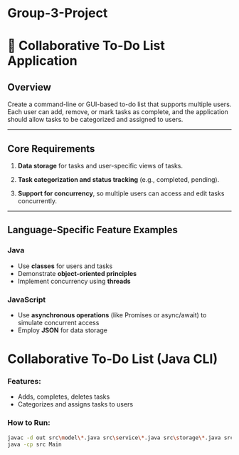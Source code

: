 # Group-3-Project

# 📝 Collaborative To-Do List Application

## Overview
Create a command-line or GUI-based to-do list that supports multiple users. Each user can add, remove, or mark tasks as complete, and the application should allow tasks to be categorized and assigned to users.

---

## Core Requirements

1. **Data storage** for tasks and user-specific views of tasks.

2. **Task categorization and status tracking** (e.g., completed, pending).

3. **Support for concurrency**, so multiple users can access and edit tasks concurrently.

---

## Language-Specific Feature Examples

### Java
- Use **classes** for users and tasks
- Demonstrate **object-oriented principles**
- Implement concurrency using **threads**

### JavaScript
- Use **asynchronous operations** (like Promises or async/await) to simulate concurrent access
- Employ **JSON** for data storage

# Collaborative To-Do List (Java CLI)

### Features:
- Adds, completes, deletes tasks
- Categorizes and assigns tasks to users

### How to Run:
```bash
javac -d out src\model\*.java src\service\*.java src\storage\*.java src\Main.java
java -cp src Main
```